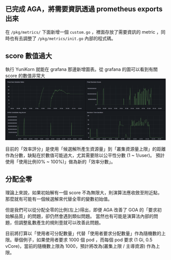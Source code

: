 ## 已完成 AGA，將需要資訊透過 prometheus exports 出來

在 `/pkg/metrics/` 下面新增一個 `custom.go` ，裡面存放了需要資訊的 metric ，同時也有去調整了 `/pkg/metrics/init.go` 內部的程式碼。

## score 數值過大
執行 YuniKorn 就能在 grafana 那邊新增圖表。從 grafana 的圖可以看到有關 score 的數值非常大
![AGAGrafana](./AGAGrafana.png)

目前的「效率評分」是使用「候選解所產生資源量」到「叢集資源量上限」的距離作為分數，缺點在於數值可能過大，尤其需要除以公平性分數 (1 ~ 1/user)。
預計使用「使用比例(0% ~ 100%)」做為新的「效率分數」。

## 分配全零
理論上來說，如果初始解有一個 score 不為無限大，則演算法應收斂至附近點，那麼就有可能有一個候選解來代替全零的變數初始值。

但是我們可以從分配全零的比例(左上)得出，即便 AGA 改善了 GOA 的「要求初始解品質」的問題，卻仍然會遇到類似問題。
當然也有可能是演算法內部的問題，但調整亂數產生的規則壹就可以改善此問題。

目前將打算以「使用者可分配數量」代替「使用者要求分配數量」作為隨機數的上限。舉個例子，如果使用者要求 1000 個 pod ，而每個 pod 要求 (1 Gi, 0.5 vCore)，當前的隨機數上限為 1000，預計將改為(叢集上限 / 主導資源) 作為上限。